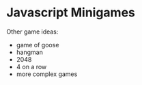 # Javascript Minigames

Other game ideas:

- game of goose
- hangman
- 2048
- 4 on a row
- more complex games